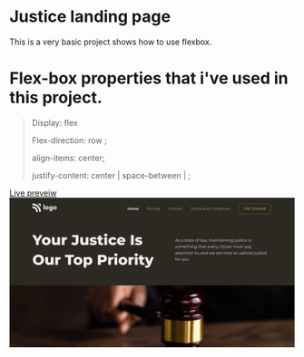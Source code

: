# Justice landing page
This is a very basic project shows how to use flexbox.

# Flex-box properties that i've used in this project.
> Display: flex 
> 
> Flex-direction: row ;
> 
> align-items:  center;
> 
> justify-content: center | space-between | ;

[Live preveiw](https://lustrous-klepon-ef2f45.netlify.app/)
![screenshot](./thumbnail.png)

